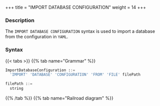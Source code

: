 +++
title = "IMPORT DATABASE CONFIGURATION"
weight = 14
+++

### Description

The `IMPORT DATABASE CONFIGURATION` syntax is used to import a database from the configuration in `YAML`.

### Syntax

{{< tabs >}}
{{% tab name="Grammar" %}}
```sql
ImportDatabaseConfiguration ::=
  'IMPORT' 'DATABASE' 'CONFIGURATION' 'FROM' 'FILE' filePath

filePath ::=
  string
```
{{% /tab %}}
{{% tab name="Railroad diagram" %}}
<iframe frameborder="0" name="diagram" id="diagram" width="100%" height="100%"></iframe>
{{% /tab %}}
{{< /tabs >}}

### Supplement

- When a database with the same name already exists in the metadata, it cannot be imported;
- When `databaseName` in YAML is empty, it cannot be imported;
- When `dataSources` in YAML is empty, only empty database will be imported.

### Example

```sql
IMPORT DATABASE CONFIGURATION FROM FILE "/xxx/config_sharding_db.yaml";
```

### Reserved word

`IMPORT`, `DATABASE`, `CONFIGURATION`, `FROM`, `FILE`

### Related links

- [Reserved word](/en/user-manual/shardingsphere-proxy/distsql/syntax/reserved-word/)
